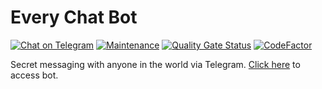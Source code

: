 # Every Chat Bot

[![Chat on Telegram](https://img.shields.io/badge/Chat%20on-Telegram-brightgreen.svg)](https://t.me/every_chat_bot) [![Maintenance](https://img.shields.io/badge/Maintained%3F-yes-green.svg)](https://github.com/suphero/every-chat-bot/graphs/commit-activity) [![Quality Gate Status](https://sonarcloud.io/api/project_badges/measure?project=suphero_every-chat-bot&metric=alert_status)](https://sonarcloud.io/dashboard?id=suphero_every-chat-bot) [![CodeFactor](https://www.codefactor.io/repository/github/suphero/every-chat-bot/badge)](https://www.codefactor.io/repository/github/suphero/every-chat-bot)

Secret messaging with anyone in the world via Telegram. [Click here](https://t.me/every_chat_bot) to access bot.
